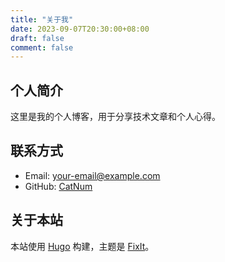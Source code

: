 ```yaml
---
title: "关于我"
date: 2023-09-07T20:30:00+08:00
draft: false
comment: false
---
```


## 个人简介

这里是我的个人博客，用于分享技术文章和个人心得。

## 联系方式

- Email: your-email@example.com
- GitHub: [CatNum](https://github.com/catnum)

## 关于本站

本站使用 [Hugo](https://gohugo.io/) 构建，主题是 [FixIt](https://github.com/hugo-fixit/FixIt)。
